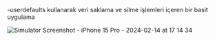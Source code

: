 -userdefaults kullanarak  veri saklama ve silme işlemleri içeren bir basit uygulama 

![Simulator Screenshot - iPhone 15 Pro - 2024-02-14 at 17 14 34](https://github.com/omerseze/swift-learning-repository/assets/91909146/2b13b235-3999-4a0a-830c-3d115b330a54)
